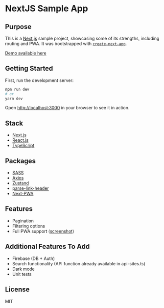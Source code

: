 # NextJS Sample App

## Purpose

This is a [Next.js](https://nextjs.org/) sample project, showcasing some of its strengths, including routing and PWA. It was bootstrapped with [`create-next-app`](https://github.com/vercel/next.js/tree/canary/packages/create-next-app).

[Demo available here](https://nextjs-sample-project-pxtnpxtn.vercel.app/)

## Getting Started

First, run the development server:

```bash
npm run dev
# or
yarn dev
```

Open [http://localhost:3000](http://localhost:3000) in your browser to see it in action.

## Stack

-   [Next.js](https://nextjs.org/)
-   [React.js](https://reactjs.org/)
-   [TypeScript](https://www.typescriptlang.org/)

## Packages

-   [SASS](https://sass-lang.com/)
-   [Axios](https://github.com/axios/axios)
-   [Zustand](https://github.com/pmndrs/zustand)
-   [parse-link-header](https://github.com/thlorenz/parse-link-header)
-   [Next-PWA](https://github.com/shadowwalker/next-pwa)

## Features

-   Pagination
-   Filtering options
-   Full PWA support ([screenshot](https://ibb.co/S7cYZW7))

## Additional Features To Add

-   Firebase (DB + Auth)
-   Search functionality (API function already available in api-sites.ts)
-   Dark mode
-   Unit tests

## License

MIT

